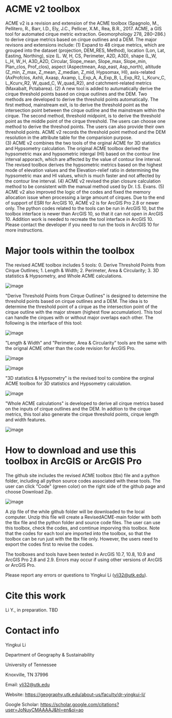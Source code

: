 # ACME v2 toolbox
ACME v2 is a revision and extension of the ACME toolbox (Spagnolo, M., Pellitero, R., Barr, I.D., Ely, J.C., Pellicer, X.M., Rea, B.R., 2017. ACME, a GIS tool for automated cirque metric extraction. Geomorphology 278, 280–286.) to derive cirque metrics based on cirque outlines and a DEM. The major revisons and extensions include:
(1) Expand to 48 cirque metrics, which are grouped into the dataset (projection, DEM_RES, Method), location (Lon, Lat, Easting, Northing), size (L. W, H, CS, Perimeter, A2D, A3D), shape (L_W, L_H, W_H, A3D_A2D, Circular, Slope_mean, Slope_max, Slope_min, Plan_clos, Prof_clos), aspect (Aspectmean, Asp_east, Asp_north), altitude (Z_min, Z_max, Z_mean, Z_median, Z_mid, Hypsomax, HI), axis-related (AxProfclos, Axhli, Axasp, Axamp, L_Exp_A, A_Exp_B, L_Exp_R2, L_Kcurv_C, L_Kcurv_R2, W_quad_C, W_quad_R2), and catchment-related metrics (Maxabalt, Pctabarea). 
(2) A new tool is added to autumatically derive the cirque threshold points based on cirque outlines and the DEM. Two methods are developed to derive the threshold points automatically. The first method, mainstream exit, is to derive the threshold point as the intersection point between the cirque outline and the mainstream within the cirque. The second method, threshold midpoint, is to derive the threshold point as the middle point of the cirque threshold. The users can choose one method to derive the threshod points. The users can also provide their own threshold points. ACME v2 records the threshold point method and the DEM resolution in the attribute table for the comparision purpose.  
(3) ACME v2 combines the two tools of the orginal ACME for 3D statistics and Hypsometry calculation. The original ACME toolbox derived the hypsometric max and hypsometric intergal (HI) based on the contour
line interval apporach, which are affected by the value of contour line interval. The revised toolbox derives the hypsometric metrics based on the highest mode of elevation values and the Elevation-relief ratio 
in determining the hypsometric max and HI values, which is much faster and not affected by the contour line interval.
(4) ACME v2 revised the plan closure calculation method to be consistent with the manual method used by Dr. I.S. Evans.
(5) ACME v2 also improved the logic of the codes and fixed the memory allocation issue when processing a large amount of cirques.
Due to the end of support of ESRI for ArcGIS 10, ACME v2 is for ArcGIS Pro 2.8 or newer only. The python codes related to the tools can be run in ArcGIS 10, but the toolbox interface is newer than ArcGIS 10, so that it can not open in ArcGIS 10. Addition work is needed to recreate the tool interface in ArcGIS 10. Please contact the developer if you need to run the tools in ArcGIS 10 for more instructions.

# Major tools within the toolbox
The revised ACME toolbox includes 5 tools: 0. Derive Threshold Points from Cirque Outlines; 1. Length & Width; 2. Perimeter, Area & Circularity; 3. 3D statistics & Hypsometry, and Whole ACME calculations. 

![image](https://user-images.githubusercontent.com/24683137/186520505-b6b0468f-86bf-444c-bb33-495e14091176.png)

"Derive Threshold Points from Cirque Outlines" is designed to determine the threshold points based on cirque outlines and a DEM. The idea is to determine the threshold point of a cirque as the intersection point of the cirque outline with the major stream (highest flow accumulation). This tool can handle the cirques with or without major overlaps each other. The following is the interface of this tool:

![image](https://user-images.githubusercontent.com/24683137/186521520-4b2b6140-4541-418a-854d-6838f2196ac2.png)

"Length & Width" and "Perimeter, Area & Circularity" tools are the same with the orignal ACME other than the code revision for ArcGIS Pro.

![image](https://user-images.githubusercontent.com/24683137/186522003-4b974e5d-de8a-48be-830a-80d4e647ee9f.png)

![image](https://user-images.githubusercontent.com/24683137/186522069-cd3e6c50-17c5-49e9-acc8-414f8307d090.png)

"3D statistics & Hypsometry" is the revised tool to combine the orginal ACME toolbox for 3D statistics and Hypsometry calculation. 

![image](https://user-images.githubusercontent.com/24683137/186522395-ec91c9d0-b591-4101-9c71-57a39afecbe3.png)

"Whole ACME calculations" is developed to derive all cirque metrics based on the inputs of cirque outlines and the DEM. In addtion to the cirque metrics, this tool also generate the cirque threshold points, cirque length and width features.

![image](https://user-images.githubusercontent.com/24683137/186522720-b48b6f07-6f23-4b9e-9fa2-3147f724a7bb.png)


# How to download and use this toolbox in ArcGIS or ArcGIS Pro
The github site includes the revised ACME toolbox (tbx) file and a python folder, including all python source codes associated with these tools. The user can click "Code" (green color) on the right side of the github page and choose Download Zip.

![image](https://user-images.githubusercontent.com/24683137/186519537-8c7455ae-f69d-4d26-9ef1-13965c453a92.png)

A zip file of the while github folder will be downloaded to the local computer. Unzip this file will create a RevisedACME-main folder with both the tbx file and the python folder and source code files. The user can use this toolbox, check the codes, and comtinue imporving this toolbox. Note that the codes for each tool are imported into the toolbox, so that the toolbox can be run just with the tbx file only. However, the users need to export the codes first to revise the codes. 

The toolboxes and tools have been tested in ArcGIS 10.7, 10.8, 10.9 and ArcGIS Pro 2.8 and 2.9. Errors may occur if using other versions of ArcGIS or ArcGIS Pro. 

Please report any errors or questions to Yingkui Li (yli32@utk.edu).

# Cite this work
Li Y., in preparation. TBD

# Contact info
Yingkui Li

Department of Geography & Sustainability

University of Tennessee

Knoxville, TN 37996

Email: yli32@utk.edu

Website: https://geography.utk.edu/about-us/faculty/dr-yingkui-li/

Google Scholar: https://scholar.google.com/citations?user=JoNuyCMAAAAJ&hl=en&oi=ao

